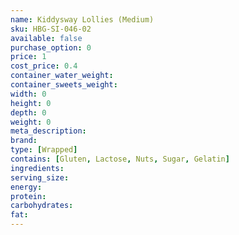 ```yaml
---
name: Kiddysway Lollies (Medium)
sku: HBG-SI-046-02
available: false
purchase_option: 0
price: 1
cost_price: 0.4
container_water_weight: 
container_sweets_weight: 
width: 0
height: 0
depth: 0
weight: 0
meta_description: 
brand: 
type: [Wrapped]
contains: [Gluten, Lactose, Nuts, Sugar, Gelatin]
ingredients: 
serving_size: 
energy: 
protein: 
carbohydrates: 
fat: 
---
```

